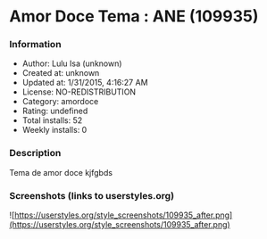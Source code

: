 # Amor Doce Tema : ANE (109935)

### Information
- Author: Lulu Isa (unknown)
- Created at: unknown
- Updated at: 1/31/2015, 4:16:27 AM
- License: NO-REDISTRIBUTION
- Category: amordoce
- Rating: undefined
- Total installs: 52
- Weekly installs: 0


### Description
Tema de amor doce kjfgbds


### Screenshots (links to userstyles.org)
![https://userstyles.org/style_screenshots/109935_after.png](https://userstyles.org/style_screenshots/109935_after.png)


